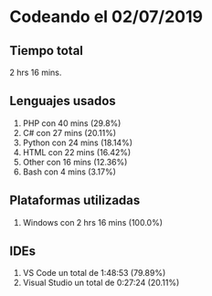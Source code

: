 # Codeando el 02/07/2019

## Tiempo total
2 hrs 16 mins.

## Lenguajes usados
1. PHP con 40 mins (29.8%)
1. C# con 27 mins (20.11%)
1. Python con 24 mins (18.14%)
1. HTML con 22 mins (16.42%)
1. Other con 16 mins (12.36%)
1. Bash con 4 mins (3.17%)

## Plataformas utilizadas
1. Windows con 2 hrs 16 mins (100.0%)

## IDEs
1. VS Code un total de 1:48:53 (79.89%)
1. Visual Studio un total de 0:27:24 (20.11%)

